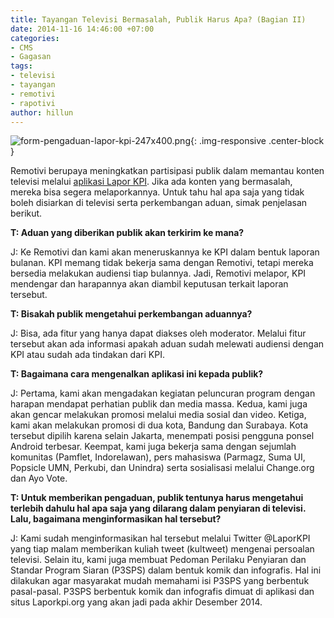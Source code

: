 ```yaml
---
title: Tayangan Televisi Bermasalah, Publik Harus Apa? (Bagian II)
date: 2014-11-16 14:46:00 +07:00
categories:
- CMS
- Gagasan
tags:
- televisi
- tayangan
- remotivi
- rapotivi
author: hillun
---
```


![form-pengaduan-lapor-kpi-247x400.png](/uploads/form-pengaduan-lapor-kpi-247x400.png){: .img-responsive .center-block }

Remotivi berupaya meningkatkan partisipasi publik dalam memantau konten televisi melalui [aplikasi Lapor KPI](http://ciptamedia.org/tayangan-televisi-bermasalah-publik-harus-apa-bagian-i/). Jika ada konten yang bermasalah, mereka bisa segera melaporkannya. Untuk tahu hal apa saja yang tidak boleh disiarkan di televisi serta perkembangan aduan, simak penjelasan berikut.

**T: Aduan yang diberikan publik akan terkirim ke mana?**

J: Ke Remotivi dan kami akan meneruskannya ke KPI dalam bentuk laporan bulanan. KPI memang tidak bekerja sama dengan Remotivi, tetapi mereka bersedia melakukan audiensi tiap bulannya. Jadi, Remotivi melapor, KPI mendengar dan harapannya akan diambil keputusan terkait laporan tersebut.

**T: Bisakah publik mengetahui perkembangan aduannya?**

J: Bisa, ada fitur yang hanya dapat diakses oleh moderator. Melalui fitur tersebut akan ada informasi apakah aduan sudah melewati audiensi dengan KPI atau sudah ada tindakan dari KPI.

**T: Bagaimana cara mengenalkan aplikasi ini kepada publik?**

J: Pertama, kami akan mengadakan kegiatan peluncuran program dengan harapan mendapat perhatian publik dan media massa. Kedua, kami juga akan gencar melakukan promosi melalui media sosial dan video. Ketiga, kami akan melakukan promosi di dua kota, Bandung dan Surabaya. Kota tersebut dipilih karena selain Jakarta, menempati posisi pengguna ponsel Android terbesar. Keempat, kami juga bekerja sama dengan sejumlah komunitas (Pamflet, Indorelawan), pers mahasiswa (Parmagz, Suma UI, Popsicle UMN, Perkubi, dan Unindra) serta sosialisasi melalui Change.org dan Ayo Vote.

**T: Untuk memberikan pengaduan, publik tentunya harus mengetahui terlebih dahulu hal apa saja yang dilarang dalam penyiaran di televisi. Lalu, bagaimana menginformasikan hal tersebut?**

J: Kami sudah menginformasikan hal tersebut melalui Twitter @LaporKPI yang tiap malam memberikan kuliah tweet (kultweet) mengenai persoalan televisi. Selain itu, kami juga membuat Pedoman Perilaku Penyiaran dan Standar Program Siaran (P3SPS) dalam bentuk komik dan infografis. Hal ini dilakukan agar masyarakat mudah memahami isi P3SPS yang berbentuk pasal-pasal. P3SPS berbentuk komik dan infografis dimuat di aplikasi dan situs Laporkpi.org yang akan jadi pada akhir Desember 2014.